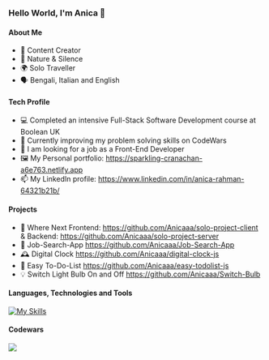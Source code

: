 ### Hello World, I'm Anica 👋

#### About Me
- 🎥 Content Creator
- 🌱 Nature & Silence
- 🌍 Solo Traveller
- 🗣 Bengali, Italian and English

#### Tech Profile
- 💻 Completed an intensive Full-Stack Software Development course at Boolean UK
- 👯 Currently improving my problem solving skills on CodeWars
- 🤔 I am looking for a job as a Front-End Developer
- 🖼 My Personal portfolio: https://sparkling-cranachan-a6e763.netlify.app
- 📫 My LinkedIn profile: https://www.linkedin.com/in/anica-rahman-64321b21b/

#### Projects
- 🤔 Where Next Frontend: https://github.com/Anicaaa/solo-project-client & Backend: https://github.com/Anicaaa/solo-project-server
- 💼 Job-Search-App https://github.com/Anicaaa/Job-Search-App
- 🕰 Digital Clock https://github.com/Anicaaa/digital-clock-js
- 📝 Easy To-Do-List https://github.com/Anicaaa/easy-todolist-js
- 💡 Switch Light Bulb On and Off https://github.com/Anicaaa/Switch-Bulb

#### Languages, Technologies and Tools
[![My Skills](https://skills.thijs.gg/icons?i=html,css,js,nodejs,react,postgres,prisma,git)](https://skills.thijs.gg) 

#### Codewars

<img align="center" src="https://www.codewars.com/users/Anica/badges/large" />
